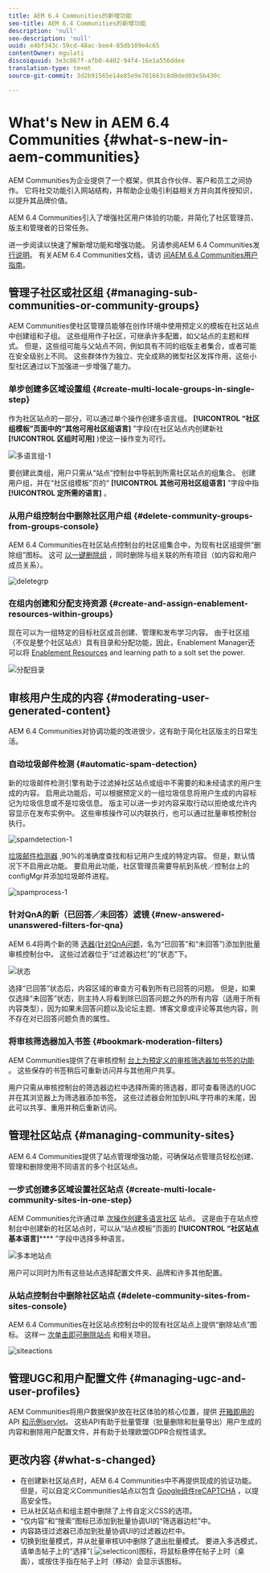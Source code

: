```yaml
---
title: AEM 6.4 Communities的新增功能
seo-title: AEM 6.4 Communities的新增功能
description: 'null'
seo-description: 'null'
uuid: e4bf343c-59cd-48ac-bee4-85db109e4c65
contentOwner: mgulati
discoiquuid: 3e3c867f-afb0-4402-94f4-16e1a556ddee
translation-type: tm+mt
source-git-commit: 3d2b91565e14e85e9e701663c8d0ded03e5b430c

---
```



# What&#39;s New in AEM 6.4 Communities {#what-s-new-in-aem-communities}

AEM Communities为企业提供了一个框架，供其合作伙伴、客户和员工之间协作。 它将社交功能引入网站结构，并帮助企业吸引利益相关方并向其传授知识，以提升其品牌价值。

AEM 6.4 Communities引入了增强社区用户体验的功能，并简化了社区管理员、版主和管理者的日常任务。

进一步阅读以快速了解新增功能和增强功能。 另请参阅AEM 6.4 Communities发 [行说明](../release-notes/communities-release-notes.md)。 有关AEM 6.4 Communities文档，请访 [问AEM 6.4 Communities用户指南](home.md)。

## 管理子社区或社区组 {#managing-sub-communities-or-community-groups}

AEM Communities使社区管理员能够在创作环境中使用预定义的模板在社区站点中创建组和子组。 这些组用作子社区，可继承许多配置，如父站点的主题和样式。 但是，这些组可能与父站点不同，例如具有不同的组版主者集合，或者可能在安全级别上不同。 这些群体作为独立、完全成熟的微型社区发挥作用，这些小型社区通过以下加强进一步增强了能力。

### 单步创建多区域设置组 {#create-multi-locale-groups-in-single-step}

作为社区站点的一部分，可以通过单个操作创建多语言组。 **[!UICONTROL “社区组模板”页面中的“其他可用社区组语言]** ”字段(在社区站点内创建新社 **[!UICONTROL 区组时可用]**[](groups.md) )使这一操作变为可行。

![多语言组-1](assets/multilingualgroup-1.png)

要创建此类组，用户只需从“站点”控制台中导航到所需社区站点的组集合。 创建用户组，并在“社区组模板”页的“ **[!UICONTROL 其他可用社区组语言]** ”字段中指 **[!UICONTROL 定所需的语言]** 。

### 从用户组控制台中删除社区用户组 {#delete-community-groups-from-groups-console}

AEM 6.4 Communities在社区站点控制台的社区组集合中，为现有社区组提供“删除组”图标。 这可 [以一键删除组](groups.md#deleting-the-group) ，同时删除与组关联的所有项目（如内容和用户成员关系）。

![deletegrp](assets/deletegrp.png)

### 在组内创建和分配支持资源 {#create-and-assign-enablement-resources-within-groups}

现在可以为一组特定的目标社区成员创建、管理和发布学习内容。 由于社区组（不仅是整个社区站点）具有目录和分配功能，因此，Enablement Manager还可以将 [Enablement Resources](resource.md) and learning path to a solt set the power.

![分配目录](assets/assignmentcatalog.png)

## 审核用户生成的内容 {#moderating-user-generated-content}

AEM 6.4 Communities对协调功能的改进很少，这有助于简化社区版主的日常生活。

### 自动垃圾邮件检测 {#automatic-spam-detection}

新的垃圾邮件检测引擎有助于过滤掉社区站点或组中不需要的和未经请求的用户生成的内容。 启用此功能后，可以根据预定义的一组垃圾信息将用户生成的内容标记为垃圾信息或不是垃圾信息。 版主可以进一步对内容采取行动以拒绝或允许内容显示在发布实例中。 这些审核操作可以内联执行，也可以通过批量审核控制台执行。

![spamdetection-1](assets/spamdetection-1.png)

[垃圾邮件检测器](moderate-ugc.md#spam-detection) ,90%的准确度查找和标记用户生成的特定内容。 但是，默认情况下不启用此功能。 要启用此功能，社区管理员需要导航到系统／控制台上的configMgr并添加垃圾邮件进程。

![spamprocess-1](assets/spamprocess-1.png)

### 针对QnA的新（已回答／未回答）滤镜 {#new-answered-unanswered-filters-for-qna}

AEM 6.4将两个新的筛 [选器(针对QnA问题](moderation.md#filter-rail)，名为“已回答”和“未回答”)添加到批量审核控制台中。 这些过滤器位于“过滤器边栏”的“状态”下。

![状态](assets/statuses.png)

选择“已回答”状态后，内容区域的审查方可看到所有已回答的问题。 但是，如果仅选择“未回答”状态，则主持人将看到除已回答问题之外的所有内容（适用于所有内容类型），因为如果未回答问题以及论坛主题、博客文章或评论等其他内容，则不存在对已回答问题负责的属性。

### 将审核筛选器加入书签 {#bookmark-moderation-filters}

AEM Communities提供了在审核控制 [台上为预定义的审核筛选器加书签的功能](moderation.md#filter-rail) 。 这些保存的书签稍后可重新访问并与其他用户共享。

用户只需从审核控制台的筛选器边栏中选择所需的筛选器，即可查看筛选的UGC并在其浏览器上为筛选器添加书签。 这些过滤器会附加到URL字符串的末尾，因此可以共享、重用并稍后重新访问。

## 管理社区站点 {#managing-community-sites}

AEM 6.4 Communities提供了站点管理增强功能，可确保站点管理员轻松创建、管理和删除使用不同语言的多个社区站点。

### 一步式创建多区域设置社区站点 {#create-multi-locale-community-sites-in-one-step}

AEM Communities允许通过单 [次操作创建多语言社区](create-site.md) 站点。 这是由于在站点控制台中创建新的社区站点时，可以从“站点模板”页面的 **[!UICONTROL “社区站点基本语言]****** ”字段中选择多种语言。

![多本地站点](assets/multilocalesite.png)

用户可以同时为所有这些站点选择配置文件夹、品牌和许多其他配置。

### 从站点控制台中删除社区站点 {#delete-community-sites-from-sites-console}

AEM 6.4 Communities在社区站点控制台中的现有社区站点上提供“删除站点”图标。 这样一 [次单击即可删除站点](create-site.md) 和相关项目。

![siteactions](assets/siteactions.png)

## 管理UGC和用户配置文件 {#managing-ugc-and-user-profiles}

AEM Communities将用户数据保护放在社区体验的核心位置，提供 [开箱即用的](user-ugc-management-service.md) API [和示例servlet](https://github.com/Adobe-Marketing-Cloud/aem-communities-ugc-migration/tree/master/bundles/communities-ugc-management-servlet)。 这些API有助于批量管理（批量删除和批量导出）用户生成的内容和删除用户配置文件，并有助于处理欧盟GDPR合规性请求。

## 更改内容 {#what-s-changed}

* 在创建新社区站点时，AEM 6.4 Communities中不再提供现成的验证功能。 但是，可以自定义Communities站点以包含 [Google组件reCAPTCHA](https://helpx.adobe.com/experience-manager/using/aem_recaptcha.html) ，以提高安全性。
* 已从社区站点和组主题中删除了上传自定义CSS的选项。
* “仅内容”和“搜索”图标已添加到批量协调UI的“筛选器边栏”中。
* 内容路径过滤器已添加到批量协调UI的过滤器边栏中。
* 切换到批量模式，并从批量审核UI中删除了退出批量模式。 要进入多选模式，请单击帖子上的“选择”( ![selecticon](assets/selecticon.png))图标，将鼠标悬停在帖子上时（桌面），或按住手指在帖子上时（移动）会显示该图标。
